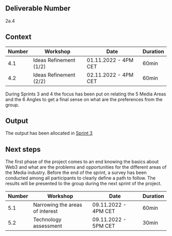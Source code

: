 ## Deliverable Number
2a.4

## Context

| Number        | Workshop      | Date         | Duration     |
| ------------- | ------------- |------------- |------------- |
| 4.1 | Ideas Refinement  (1/2) |01.11.2022 - 4PM CET|60min|
| 4.2 | Ideas Refinement  (2/2) |02.11.2022 - 4PM CET|60min|

During Sprints 3 and 4 the focus has been put on relating the 5 Media Areas and the 6 Angles to get a final sense on what are the preferences from the group.

## Output

The output has been allocated in [Sprint 3](https://github.com/CogencyWeb3/Web3MediaPilot/blob/main/Deliverables/Cogency-Deliverable_2a3.md)

## Next steps

The first phase of the project comes to an end knowing the basics about Web3 and what are the problems and opportunities for the different areas of the Media industry. Before the end of the sprint, a survey has been conducted among all participants to clearly define a path to follow. The results will be presented to the group during the next sprint of the project.

| Number        | Workshop      | Date         | Duration     |
| ------------- | ------------- |------------- |------------- |
| 5.1 | Narrowing the areas of interest |09.11.2022 - 4PM CET|60min|
| 5.2 | Technology assessment  |09.11.2022 - 5PM CET|30min|

